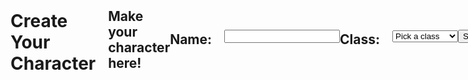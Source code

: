 ```yaml
---
title: Character Creation page
permalink: /charactercreationML
---
```

<head>
    <style>
        /* styling was done with help of ChatGPT, but values and various styles to include was altered */
        .candle {
            max-width: 100%;
        }
        .charactercreation {
            display: flex;
            align-items: center;
        }
        .bigtitle {
            flex: 1;
            margin-right: 20px;
        }
        .mediumtitle {
            flex: 1;
            margin-right: 20px;
        }
        .smalltitle {
            flex: 1;
            margin-right: 20px;
        }
        #table {
            display: none;
        }
    </style>
</head>
<body class="charactercreation">
    <h1 class="bigtitle">Create Your Character</h1>
    <h2 class="middletitle">Make your character here!</h2>
    <!-- name and class drop down selection -->
    <h2 class="smalltitle">Name:</h2>
    <input type="text" name="name" id="name" required><br>
    <h2 class="smalltitle">Class:</h2>
    <select id="class" name="class" onchange="showinfo()">
        <option value="">Pick a class</option>
        <option value="Knight">Knight</option>
        <option value="Mage">Mage</option>
        <option value="Rogue">Rogue</option>
        <option value="Shield Bearer">Shield Bearer</option>
        <option value="Grand Wizard">Grand Wizard</option>
    </select>
    <!-- display data and image -->
    <div id="classInfo">
        <h3 id="class-description" class="class-details"></h3>
        <div id="table" class="class-details">
            <table>
                <thead>
                <tr>
                    <th>Class</th>
                    <th>Health</th>
                    <th>Attack</th>
                    <th>Range</th>
                    <th>Movement</th>
                </tr>
                </thead>
                <tbody id="result">
                <!-- generated data goes here -->
                </tbody>
            </table>
        </div>
    </div>
    <!-- submit button -->
    <br>
    <button class="buttons" onclick="submitinfo()">Submit</button>
    <img class="candle" src="https://i.postimg.cc/wj2FYHpM/candle-removebg-preview.png">
    <script>
        // frontend (HTML, Javascript) made on a GitHub repository using a teacher template according to their instructions: https://github.com/nighthawkcoders/Nighthawk-Pages
        const class_descriptions = {
            Knight: "You've selected the Knight class! Strong, loyal, and determined, this class features a balance between offense and defense.",
            Mage: "You've selected the Mage class! Intelligent and calm, this class features the ability to attack any space on the map at the cost of a lower health.",
            Rogue: "You've selected the Rogue class! Cunning and quick, this class features the ability to move multiple spaces at the cost of a lower health.",
            "Shield Bearer": "You've selected the Shield Bearer class! Sturdy and unwavering, this class features extra health.",
            "Grand Wizard": "You've selected the Grand Wizard class! This class is omnipotent, essentially unable to be beaten. Use this class for testing."
        }
        // show info and fetch data to show it too
        function showinfo() {
            var selectedclass = document.getElementById("class").value;
            var table = document.getElementById("table");
            if (table) {
                table.style.display = "block";
            }
            // fetch stuff to get class data
            // const url = "http://{{site.baseurl}}/api/classes/"; // revert back to 127.0.0.1:8086 for local
            const url = "http://127.0.0.1:8086/api/classes/";
            const options = {
                method: 'GET', // *GET, POST, PUT, DELETE, etc.
                mode: 'cors', // no-cors, *cors, same-origin
                cache: 'default', // *default, no-cache, reload, force-cache, only-if-cached
                credentials: 'include', // include, same-origin, omit
                headers: {
                    'Content-Type': 'application/json',
                },
            };
            const resultContainer = document.getElementById("result");
            fetch(url, options)
                .then(response => {
                // check for response errors
                if (response.status !== 200) {
                    const errorMsg = 'Database response error: ' + response.status;
                    console.log(errorMsg);
                    const tr = document.createElement("tr");
                    const td = document.createElement("td");
                    td.innerHTML = errorMsg;
                    tr.appendChild(td);
                    resultContainer.appendChild(tr);
                    return;
                }
                // valid response will contain JSON data, display response in table
                response.json().then(data => {
                    const just_current_class = data.filter(obj => obj.classname === selectedclass);
                    for (const row of just_current_class) {
                        // tr and td build out for each row
                        const tr = document.createElement("tr");
                        const classname = document.createElement("td");
                        const health = document.createElement("td");
                        const attack = document.createElement("td");
                        const range = document.createElement("td");
                        const movement = document.createElement("td");
                        // data is specific to the API
                        classname.innerHTML = row.classname; 
                        health.innerHTML = row.health; 
                        attack.innerHTML = row.attack;
                        range.innerHTML = row.range;
                        movement.innerHTML = row.movement;
                        // this builds td's into tr
                        tr.appendChild(classname);
                        tr.appendChild(health);
                        tr.appendChild(attack);
                        tr.appendChild(range);
                        tr.appendChild(movement);
                        // remove the old rows
                        resultContainer.innerHTML = '';
                        // append the row to table
                        resultContainer.appendChild(tr);
                    }
                })
                // show the description
                const classDetailContainer = document.getElementById("class-description");
                classDetailContainer.innerHTML = class_descriptions[selectedclass];
            })
            // catch fetch errors
            .catch(err => {
                console.error(err);
                const tr = document.createElement("tr");
                const td = document.createElement("td");
                td.innerHTML = err + ": " + url;
                tr.appendChild(td);
                resultContainer.appendChild(tr);
            });
        };
        function submitinfo() {
            // const url = "http://{{site.baseurl}}/api/currentchar/"; // revert back to 127.0.0.1:8086 for local
            const url = "http://127.0.0.1:8086/api/currentchar/";
            // get class information from table (which should be updated with the get request)
            var table = document.getElementById("result");
            var row = table.getElementsByTagName("tr");
            var cells = row[0].getElementsByTagName("td");
            const body = {
                name: document.getElementById("name").value,
                classname: cells[0].innerText,
                health: cells[1].innerText,
                attack: cells[2].innerText,
                range: cells[3].innerText,
                movement: cells[4].innerText
            };
            const AuthOptions = {
                mode: 'cors', // no-cors, *cors, same-origin
                credentials: 'include', // include, same-origin, omit
                headers: {
                    'Content-Type': 'application/json',
                },
                method: 'PUT', // override the method property
                cache: 'no-cache', // set the cache property
                body: JSON.stringify(body)
            };
            // fetch the API to update data
            fetch(url, AuthOptions)
            .then(response => {
                // check for response errors and display
                if (response.status !== 200) {
                    // window.location.href = "{{site.baseurl}}/authorizationfail"; *add endpoint for error screen if want
                    return;
                }
                // valid response will contain JSON data
                response.json().then(data => {
                    // redirect to actual game screen
                    window.location.href='{{site.baseurl}}/gamescreenML'
                })
            })
            // catch fetch errors (ie ACCESS to server blocked)
            .catch(err => {
            console.log(err)
            });
        }
        window.submitinfo = submitinfo;
    </script>
</body>
